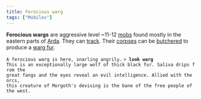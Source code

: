 ```yaml
---
title: Ferocious warg
tags: ["Mobiles"]
---
```

**Ferocious wargs** are aggressive level ~11-12 [mobs](mob "wikilink")
found mostly in the eastern parts of [Arda](Arda "wikilink"). They can
[track](track "wikilink"). Their [corpses](corpse "wikilink") can be
[butchered](butcher "wikilink") to produce a [warg
fur](warg_fur "wikilink").

`A ferocious warg is here, snarling angrily.`
`> `**`look warg`**
`This is an exceptionally large wolf of thick black fur. Saliva drips from the`
`great fangs and the eyes reveal an evil intelligence. Allied with the orcs,`
`this creature of Morgoth's devising is the bane of the free people of the west.`

